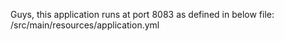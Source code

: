 Guys, this application runs at port 8083 as defined in below file:
/src/main/resources/application.yml
